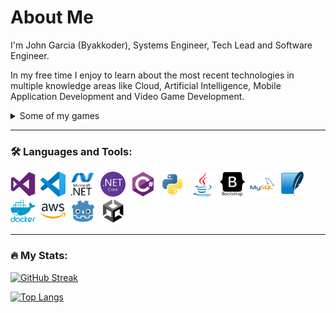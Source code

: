# About Me

I'm John Garcia (Byakkoder), Systems Engineer, Tech Lead and Software Engineer.

In my free time I enjoy to learn about the most recent technologies in multiple knowledge areas like Cloud, Artificial Intelligence, Mobile Application Development and Video Game Development.

<details>
  <summary>Some of my games</summary>
  <p>Next, you can explore some of the games that I have designed and developed as a hobbie. The assets (3D models, music, sounds and 2D images) was created by others and was acquired through the Unity Asset Store.</p>
  <table>
    <tr>
      <td width="200">
        <article>
          <header>
          <img width="180" height="100" src="https://upload.wikimedia.org/wikipedia/commons/thumb/d/d1/Image_not_available.png/640px-Image_not_available.png" alt="Imagen de la tarjeta 1">
          </header>
          <h3><a href="https://gamejolt.com/games/zombieweapon/374612" target="_blank">Zombie Weapon</a></h3>
          <p>Isometric 3D shooter game for PC inspired on classic zombie games and movies, made with Unity.</p>
        </article>
      </td>
      <td width="200">
        <article>
          <header>
            <img width="180" height="100" src="https://upload.wikimedia.org/wikipedia/commons/thumb/d/d1/Image_not_available.png/640px-Image_not_available.png" alt="Imagen de la tarjeta 2">
          </header>
          <h3><a href="https://play.google.com/store/apps/details?id=com.BaihuTechnologies.IronMaze" target="_blank">Iron Maze</a></h3>
          <p>3D third person (hack and slash) game for Android with mazes that are generated procedurally (roguelike), made with Unity.</p>
        </article>
      </td>
      <td width="200">
        <article>
          <header>
            <img width="180" height="100" src="https://upload.wikimedia.org/wikipedia/commons/thumb/d/d1/Image_not_available.png/640px-Image_not_available.png" alt="Imagen de la tarjeta 3">
          </header>
          <h3><a href="https://play.google.com/store/apps/details?id=com.baihutechnologies.sentinel" target="_blank">Sentinel Space Shooter Arcade</a></h3>
          <p>3D space shooter game for Android inspired on classic sci-fi games and movies, made with Unity.</p>
        </article>
      </td>
      <td width="200">
        <article>
          <header>
            <img width="180" height="100" src="https://upload.wikimedia.org/wikipedia/commons/thumb/d/d1/Image_not_available.png/640px-Image_not_available.png" alt="Imagen de la tarjeta 3">
          </header>
          <h3><a href="https://play.google.com/store/apps/details?id=com.BaihuTechnologies.TheHardRider" target="_blank">The Hard Rider</a></h3>
          <p>A simple 3D racing game for Android inspired on multiple mobile racing games, made with Unity.</p>
        </article>
      </td>
    </tr>
  </table>
</details>

---

### :hammer_and_wrench: Languages and Tools:

<div>
  <img src="https://github.com/devicons/devicon/blob/master/icons/visualstudio/visualstudio-plain.svg" title="Visual Studio" alt="Visual Studio" width="40" height="40"/>&nbsp;
  <img src="https://github.com/devicons/devicon/blob/master/icons/vscode/vscode-original.svg" title="VS Code" alt="VS Code" width="40" height="40"/>&nbsp;
  <img src="https://github.com/devicons/devicon/blob/master/icons/dot-net/dot-net-original-wordmark.svg" title="DotNet" alt="DotNet" width="40" height="40"/>&nbsp;
  <img src="https://github.com/devicons/devicon/blob/master/icons/dotnetcore/dotnetcore-original.svg" title="DotNet Core" alt="DotNet Core" width="40" height="40"/>&nbsp;
  <img src="https://github.com/devicons/devicon/blob/master/icons/csharp/csharp-original.svg" title="CSharp" alt="CSharp" width="40" height="40"/>&nbsp;
  <img src="https://github.com/devicons/devicon/blob/master/icons/python/python-original.svg" title="Python" alt="Python" width="40" height="40"/>&nbsp;
  <img src="https://github.com/devicons/devicon/blob/master/icons/java/java-original.svg" title="Java" alt="Java" width="40" height="40"/>&nbsp;
  <img src="https://github.com/devicons/devicon/blob/master/icons/bootstrap/bootstrap-plain-wordmark.svg" title="Bootstrap" alt="Bootstrap" width="40" height="40"/>&nbsp;
  <img src="https://github.com/devicons/devicon/blob/master/icons/mysql/mysql-original-wordmark.svg" title="MySQL" alt="MySQL" width="40" height="40"/>&nbsp;
  <img src="https://github.com/devicons/devicon/blob/master/icons/sqlite/sqlite-original.svg" title="SQLite" alt="SQLite" width="40" height="40"/>&nbsp;
  <img src="https://github.com/devicons/devicon/blob/master/icons/docker/docker-plain-wordmark.svg" title="Docker" alt="Docker" width="40" height="40"/>&nbsp;
  <img src="https://github.com/devicons/devicon/blob/master/icons/amazonwebservices/amazonwebservices-original-wordmark.svg" title="AWS" alt="AWS" width="40" height="40"/>&nbsp;
  <img src="https://github.com/devicons/devicon/blob/master/icons/godot/godot-original.svg" title="Godot" alt="Godot" width="40" height="40"/>&nbsp;
  <img src="https://github.com/devicons/devicon/blob/master/icons/unity/unity-original.svg" title="Unity" alt="Unity" width="40" height="40"/>
</div>

---

### :fire: My Stats:

[![GitHub Streak](http://github-readme-streak-stats.herokuapp.com?user=byakkoder&theme=prussian)](https://git.io/streak-stats)

[![Top Langs](https://github-readme-stats.vercel.app/api/top-langs/?username=byakkoder&layout=compact&theme=prussian)](https://github.com/anuraghazra/github-readme-stats)
